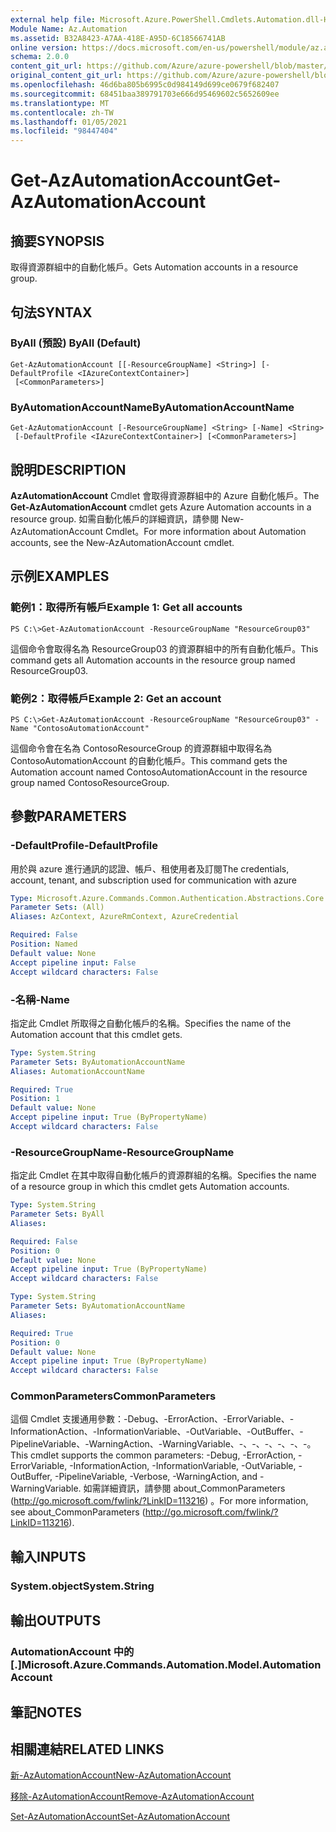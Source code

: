 ```yaml
---
external help file: Microsoft.Azure.PowerShell.Cmdlets.Automation.dll-Help.xml
Module Name: Az.Automation
ms.assetid: B32A8423-A7AA-418E-A95D-6C18566741AB
online version: https://docs.microsoft.com/en-us/powershell/module/az.automation/get-azautomationaccount
schema: 2.0.0
content_git_url: https://github.com/Azure/azure-powershell/blob/master/src/Automation/Automation/help/Get-AzAutomationAccount.md
original_content_git_url: https://github.com/Azure/azure-powershell/blob/master/src/Automation/Automation/help/Get-AzAutomationAccount.md
ms.openlocfilehash: 46d6ba805b6995c0d984149d699ce0679f682407
ms.sourcegitcommit: 68451baa389791703e666d95469602c5652609ee
ms.translationtype: MT
ms.contentlocale: zh-TW
ms.lasthandoff: 01/05/2021
ms.locfileid: "98447404"
---
```

# <span data-ttu-id="68e01-101">Get-AzAutomationAccount</span><span class="sxs-lookup"><span data-stu-id="68e01-101">Get-AzAutomationAccount</span></span>

## <span data-ttu-id="68e01-102">摘要</span><span class="sxs-lookup"><span data-stu-id="68e01-102">SYNOPSIS</span></span>
<span data-ttu-id="68e01-103">取得資源群組中的自動化帳戶。</span><span class="sxs-lookup"><span data-stu-id="68e01-103">Gets Automation accounts in a resource group.</span></span>

## <span data-ttu-id="68e01-104">句法</span><span class="sxs-lookup"><span data-stu-id="68e01-104">SYNTAX</span></span>

### <span data-ttu-id="68e01-105">ByAll (預設) </span><span class="sxs-lookup"><span data-stu-id="68e01-105">ByAll (Default)</span></span>
```
Get-AzAutomationAccount [[-ResourceGroupName] <String>] [-DefaultProfile <IAzureContextContainer>]
 [<CommonParameters>]
```

### <span data-ttu-id="68e01-106">ByAutomationAccountName</span><span class="sxs-lookup"><span data-stu-id="68e01-106">ByAutomationAccountName</span></span>
```
Get-AzAutomationAccount [-ResourceGroupName] <String> [-Name] <String>
 [-DefaultProfile <IAzureContextContainer>] [<CommonParameters>]
```

## <span data-ttu-id="68e01-107">說明</span><span class="sxs-lookup"><span data-stu-id="68e01-107">DESCRIPTION</span></span>
<span data-ttu-id="68e01-108">**AzAutomationAccount** Cmdlet 會取得資源群組中的 Azure 自動化帳戶。</span><span class="sxs-lookup"><span data-stu-id="68e01-108">The **Get-AzAutomationAccount** cmdlet gets Azure Automation accounts in a resource group.</span></span>
<span data-ttu-id="68e01-109">如需自動化帳戶的詳細資訊，請參閱 New-AzAutomationAccount Cmdlet。</span><span class="sxs-lookup"><span data-stu-id="68e01-109">For more information about Automation accounts, see the New-AzAutomationAccount cmdlet.</span></span>

## <span data-ttu-id="68e01-110">示例</span><span class="sxs-lookup"><span data-stu-id="68e01-110">EXAMPLES</span></span>

### <span data-ttu-id="68e01-111">範例1：取得所有帳戶</span><span class="sxs-lookup"><span data-stu-id="68e01-111">Example 1: Get all accounts</span></span>
```
PS C:\>Get-AzAutomationAccount -ResourceGroupName "ResourceGroup03"
```

<span data-ttu-id="68e01-112">這個命令會取得名為 ResourceGroup03 的資源群組中的所有自動化帳戶。</span><span class="sxs-lookup"><span data-stu-id="68e01-112">This command gets all Automation accounts in the resource group named ResourceGroup03.</span></span>

### <span data-ttu-id="68e01-113">範例2：取得帳戶</span><span class="sxs-lookup"><span data-stu-id="68e01-113">Example 2: Get an account</span></span>
```
PS C:\>Get-AzAutomationAccount -ResourceGroupName "ResourceGroup03" -Name "ContosoAutomationAccount"
```

<span data-ttu-id="68e01-114">這個命令會在名為 ContosoResourceGroup 的資源群組中取得名為 ContosoAutomationAccount 的自動化帳戶。</span><span class="sxs-lookup"><span data-stu-id="68e01-114">This command gets the Automation account named ContosoAutomationAccount in the resource group named ContosoResourceGroup.</span></span>

## <span data-ttu-id="68e01-115">參數</span><span class="sxs-lookup"><span data-stu-id="68e01-115">PARAMETERS</span></span>

### <span data-ttu-id="68e01-116">-DefaultProfile</span><span class="sxs-lookup"><span data-stu-id="68e01-116">-DefaultProfile</span></span>
<span data-ttu-id="68e01-117">用於與 azure 進行通訊的認證、帳戶、租使用者及訂閱</span><span class="sxs-lookup"><span data-stu-id="68e01-117">The credentials, account, tenant, and subscription used for communication with azure</span></span>

```yaml
Type: Microsoft.Azure.Commands.Common.Authentication.Abstractions.Core.IAzureContextContainer
Parameter Sets: (All)
Aliases: AzContext, AzureRmContext, AzureCredential

Required: False
Position: Named
Default value: None
Accept pipeline input: False
Accept wildcard characters: False
```

### <span data-ttu-id="68e01-118">-名稱</span><span class="sxs-lookup"><span data-stu-id="68e01-118">-Name</span></span>
<span data-ttu-id="68e01-119">指定此 Cmdlet 所取得之自動化帳戶的名稱。</span><span class="sxs-lookup"><span data-stu-id="68e01-119">Specifies the name of the Automation account that this cmdlet gets.</span></span>

```yaml
Type: System.String
Parameter Sets: ByAutomationAccountName
Aliases: AutomationAccountName

Required: True
Position: 1
Default value: None
Accept pipeline input: True (ByPropertyName)
Accept wildcard characters: False
```

### <span data-ttu-id="68e01-120">-ResourceGroupName</span><span class="sxs-lookup"><span data-stu-id="68e01-120">-ResourceGroupName</span></span>
<span data-ttu-id="68e01-121">指定此 Cmdlet 在其中取得自動化帳戶的資源群組的名稱。</span><span class="sxs-lookup"><span data-stu-id="68e01-121">Specifies the name of a resource group in which this cmdlet gets Automation accounts.</span></span>

```yaml
Type: System.String
Parameter Sets: ByAll
Aliases:

Required: False
Position: 0
Default value: None
Accept pipeline input: True (ByPropertyName)
Accept wildcard characters: False
```

```yaml
Type: System.String
Parameter Sets: ByAutomationAccountName
Aliases:

Required: True
Position: 0
Default value: None
Accept pipeline input: True (ByPropertyName)
Accept wildcard characters: False
```

### <span data-ttu-id="68e01-122">CommonParameters</span><span class="sxs-lookup"><span data-stu-id="68e01-122">CommonParameters</span></span>
<span data-ttu-id="68e01-123">這個 Cmdlet 支援通用參數：-Debug、-ErrorAction、-ErrorVariable、-InformationAction、-InformationVariable、-OutVariable、-OutBuffer、-PipelineVariable、-WarningAction、-WarningVariable、-、-、-、-、-、-。</span><span class="sxs-lookup"><span data-stu-id="68e01-123">This cmdlet supports the common parameters: -Debug, -ErrorAction, -ErrorVariable, -InformationAction, -InformationVariable, -OutVariable, -OutBuffer, -PipelineVariable, -Verbose, -WarningAction, and -WarningVariable.</span></span> <span data-ttu-id="68e01-124">如需詳細資訊，請參閱 about_CommonParameters (http://go.microsoft.com/fwlink/?LinkID=113216) 。</span><span class="sxs-lookup"><span data-stu-id="68e01-124">For more information, see about_CommonParameters (http://go.microsoft.com/fwlink/?LinkID=113216).</span></span>

## <span data-ttu-id="68e01-125">輸入</span><span class="sxs-lookup"><span data-stu-id="68e01-125">INPUTS</span></span>

### <span data-ttu-id="68e01-126">System.object</span><span class="sxs-lookup"><span data-stu-id="68e01-126">System.String</span></span>

## <span data-ttu-id="68e01-127">輸出</span><span class="sxs-lookup"><span data-stu-id="68e01-127">OUTPUTS</span></span>

### <span data-ttu-id="68e01-128">AutomationAccount 中的 [.]</span><span class="sxs-lookup"><span data-stu-id="68e01-128">Microsoft.Azure.Commands.Automation.Model.AutomationAccount</span></span>

## <span data-ttu-id="68e01-129">筆記</span><span class="sxs-lookup"><span data-stu-id="68e01-129">NOTES</span></span>

## <span data-ttu-id="68e01-130">相關連結</span><span class="sxs-lookup"><span data-stu-id="68e01-130">RELATED LINKS</span></span>

[<span data-ttu-id="68e01-131">新-AzAutomationAccount</span><span class="sxs-lookup"><span data-stu-id="68e01-131">New-AzAutomationAccount</span></span>](./New-AzAutomationAccount.md)

[<span data-ttu-id="68e01-132">移除-AzAutomationAccount</span><span class="sxs-lookup"><span data-stu-id="68e01-132">Remove-AzAutomationAccount</span></span>](./Remove-AzAutomationAccount.md)

[<span data-ttu-id="68e01-133">Set-AzAutomationAccount</span><span class="sxs-lookup"><span data-stu-id="68e01-133">Set-AzAutomationAccount</span></span>](./Set-AzAutomationAccount.md)


